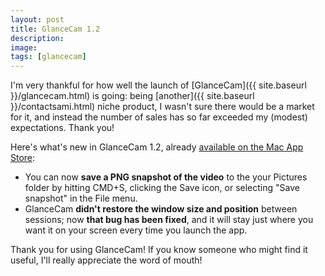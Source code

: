 ```yaml
---
layout: post
title: GlanceCam 1.2
description:
image:
tags: [glancecam]
---
```

I'm very thankful for how well the launch of [GlanceCam]({{ site.baseurl }}/glancecam.html) is going: being [another]({{ site.baseurl }}/contactsami.html) niche product, I wasn't sure there would be a market for it, and instead the number of sales has so far exceeded my (modest) expectations. Thank you!

Here's what's new in GlanceCam 1.2, already [available on the Mac App Store](https://itunes.apple.com/us/app/glancecam-ip-webcam-viewer/id1360797896?l=it&ls=1&mt=12):

-   You can now **save a PNG snapshot of the video** to the your Pictures folder by hitting CMD+S, clicking the Save icon, or selecting "Save snapshot" in the File menu.
-   GlanceCam **didn't restore the window size and position** between sessions; now **that bug has been fixed**, and it will stay just where you want it on your screen every time you launch the app.

Thank you for using GlanceCam! If you know someone who might find it useful, I'll really appreciate the word of mouth!